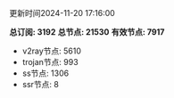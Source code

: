 更新时间2024-11-20 17:16:00

**总订阅: 3192**
**总节点: 21530**
**有效节点: 7917**
- v2ray节点: 5610
- trojan节点: 993
- ss节点: 1306
- ssr节点: 8
